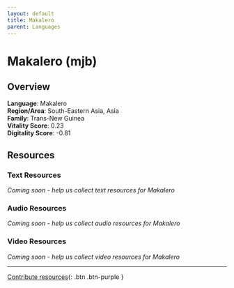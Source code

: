 ```yaml
---
layout: default
title: Makalero
parent: Languages
---
```


# Makalero (mjb)

## Overview

**Language**: Makalero  
**Region/Area**: South-Eastern Asia, Asia  
**Family**: Trans-New Guinea  
**Vitality Score**: 0.23  
**Digitality Score**: -0.81  

## Resources

### Text Resources
*Coming soon - help us collect text resources for Makalero*

### Audio Resources
*Coming soon - help us collect audio resources for Makalero*

### Video Resources
*Coming soon - help us collect video resources for Makalero*

---

[Contribute resources](https://fairtrain.github.io/){: .btn .btn-purple }
